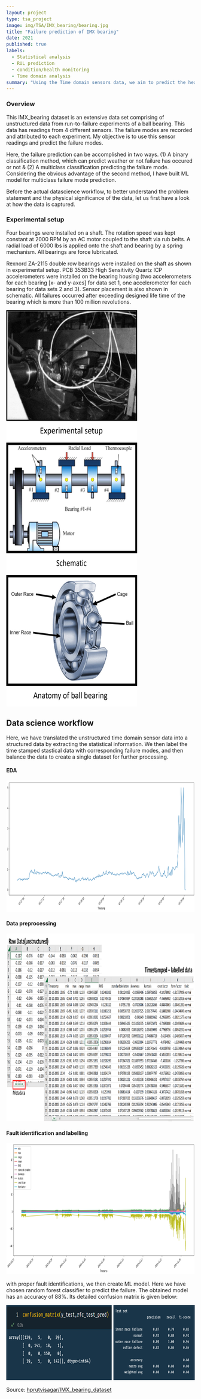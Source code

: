 ```yaml
---
layout: project
type: tsa_project
image: img/TSA/IMX_bearing/bearing.jpg
title: "Failure prediction of IMX bearing"
date: 2021
published: true
labels:
  - Statistical analysis
  - RUL prediction
  - condition/health monitoring
  - Time domain analysis
summary: "Using the Time domain sensors data, we aim to predict the health of the bearing and inturn estimate the RUL"
---
```


<h3> Overview </h3>

This IMX_bearing dataset is an extensive data set comprising of unstructured data from run-to-failure experiments of a ball bearing. This data has readings from 4 different sensors. The failure modes are recorded and attributed to each experiment. My objective is to use this sensor readings and predict the failure modes.

Here, the failure prediction can be accomplished in two ways. (1) A binary classification method, which can predict weather or not failure has occured or not & (2) A multiclass classification predicting the failure mode. Considering the obvious advantage of the second method, I have built ML model for multiclass failure mode prediction.

Before the actual datascience workflow, to better understand the problem statement and the physical significance of the data, let us first have a look at how the data is captured.

<h3> Experimental setup </h3>
<p>Four bearings were installed on a shaft. The rotation speed was kept constant at 2000 RPM by an AC
motor coupled to the shaft via rub belts. A radial load of 6000 lbs is applied onto the shaft and bearing
by a spring mechanism. All bearings are force lubricated. </p>

<p>Rexnord ZA-2115 double row bearings were installed on the shaft as shown in experimental setup. PCB 353B33
High Sensitivity Quartz ICP accelerometers were installed on the bearing housing (two accelerometers
for each bearing [x- and y-axes] for data set 1, one accelerometer for each bearing for data sets 2 and 3).
Sensor placement is also shown in schematic. All failures occurred after exceeding designed life time of
the bearing which is more than 100 million revolutions.</p>

<div class="text-center p-4">
  <img width=350px height=350px src="../img/TSA/IMX_bearing/exp_setup.png" class="img-thumbnail" >
  <img width=350px height=350px src="../img/TSA/IMX_bearing/exp_schematic.png" class="img-thumbnail" >
  <img width=350px height=350px src="../img/TSA/IMX_bearing/bearing_anatomy.png" class="img-thumbnail" >
</div>

<h2> Data science workflow </h2>

Here, we have translated the unstructured time domain sensor data into a structured data by extracting the statistical information. We then label the time stamped stastical data with corresponding failure modes, and then balance the data to create a single dataset for further processing.

<h4>EDA</h4>

<img src="../img/TSA/IMX_bearing/bearing-eda.png" Height=350px width=Auto class="img-fluid" >

<h4>Data preprocessing</h4>

<img src="../img/TSA/IMX_bearing/data%20preprocessing.png" Height=500px width=Auto class="img-fluid" >

<h4>Fault identification and labelling</h4>

<img src="../img/TSA/IMX_bearing/bearing-fi.png" Height=350px width=Auto class="img-fluid" >

with proper fault identifications, we then create ML model. Here we have chosen random forest classifier to predict the failure. The obtained model has an accuracy of 88%. Its detailed confusion matrix is given below:

<center> <img src="../img/TSA/IMX_bearing/bearing_cm.png" Height=200px width=Auto class="img-fluid"> </center>

Source: <a href="https://github.com/hprutvisagar/IMX_bearing_dataset.git">hprutvisagar/IMX_bearing_dataset</a>